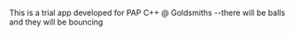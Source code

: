 This is a trial app developed for PAP C++ @ Goldsmiths
--there will be balls and they will be bouncing

